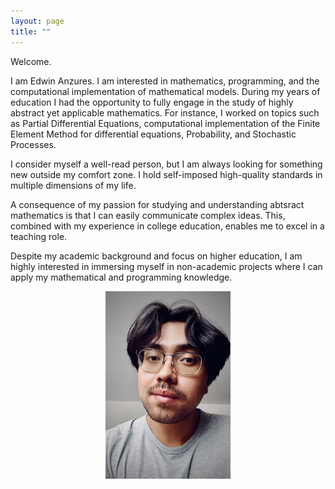 ```yaml
---
layout: page
title: ""
---
```

Welcome.

I am Edwin Anzures. I am interested in mathematics, programming, and the computational implementation of mathematical models. During my years of education I had the opportunity to fully engage in the study of highly abstract yet applicable mathematics. For instance, I worked on topics such as Partial Differential Equations, computational implementation of the Finite Element Method for differential equations, Probability, and Stochastic Processes. 

I consider myself a well-read person, but I am always looking for something new outside my comfort zone. I hold self-imposed high-quality standards in multiple dimensions of my life.

A consequence of my passion for studying and understanding abtsract mathematics is that I can  easily communicate complex ideas. This, combined with my experience in college education, enables me to excel in a teaching role.

Despite my academic background and focus on higher education, I am highly interested in immersing myself in non-academic projects where I can apply my mathematical and programming knowledge.


<div style="text-align:center;">
<img src="/assets/pictures/edwin1.jpeg" alt="Texto alternativo" width="200" height="300">
</div>



